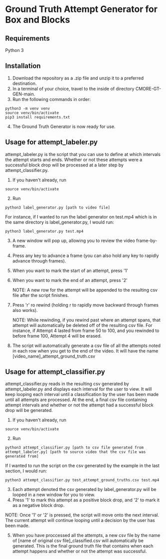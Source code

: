 # Ground Truth Attempt Generator for Box and Blocks

## Requirements
Python 3

## Installation
1) Download the repository as a .zip file and unzip it to a preferred destination.
2) In a terminal of your choice, travel to the inside of directory CMORE-GT-GEN-main.
3) Run the following commands in order:
```
python3 -m venv venv
source venv/bin/activate
pip3 install requirements.txt
```
4) The Ground Truth Generator is now ready for use.

## Usage for attempt_labeler.py
attempt_labeler.py is the script that you can use to define at which intervals the attempt starts and ends. Whether or not these attempts were a successful block drop will be processed at a later step by attempt_classifier.py.

1) If you haven't already, run
```
source venv/bin/activate
```
2) Run
```
python3 label_generator.py [path to video file]
```
For instance, if I wanted to run the label generator on test.mp4 which is in the same directory is label_generator.py, I would run:
```
python3 label_generator.py test.mp4
```
3) A new window will pop up, allowing you to review the video frame-by-frame.
4) Press any key to advance a frame (you can also hold any key to rapidly advance through frames).
5) When you want to mark the start of an attempt, press '1'
6) When you want to mark the end of an attempt, press '2' 

   NOTE: A new row for the attempt will be appended to the resulting csv file after the script finishes.
8) Press 'r' ro rewind (holding r to rapidly move backward through frames also works).

   NOTE: While rewinding, if you rewind past where an attempt spans, that attempt will automatically be deleted off of the resulting csv file. For instance, if Attempt 4 lasted from frame 50 to 100, and you rewinded to before frame 100, Attempt 4 will be erased.
10) The script will automatically generate a csv file of all the attempts noted in each row when you get to the end of the video. It will have the name [video_name]_attempt_ground_truth.csv

## Usage for attempt_classifier.py
attempt_classifier.py reads in the resulting csv generated by attempt_labeler.py and displays each interval for the user to view. It will keep looping each interval until a classification by the user has been made until all attempts are processed. At the end, a final csv file containing attempt intervals and whether or not the attempt had a successful block drop will be generated.

1) If you haven't already, run
```
source venv/bin/activate
```

2) Run
```
python3 attempt_classifier.py [path to csv file generated from attempt_labeler.py] [path to source video that the csv file was generated from]
```

If I wanted to run the script on the csv generated by the example in the last section, I would run:
```
python3 attempt_classifier.py test_attempt_ground_truths.csv test.mp4
```

3) Each attempt denoted the csv generated by label_generator.py will be looped in a new window for you to view.
4) Press '1' to mark this attempt as a positive block drop, and '2' to mark it as a negative block drop.

NOTE: Once '1' or '2' is pressed, the script will move onto the next interval. The current attempt will continue looping until a decision by the user has been made.

5) When you have proccessed all the attempts, a new csv file by the name of [name of original csv file]_classified.csv will automatically be generated. This is the final ground truth file that contains when each attempt happens and whether or not the attempt was successful.



